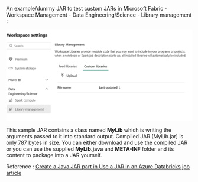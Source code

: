 An example/dummy JAR to test custom JARs in Microsoft Fabric - Workspace Management - Data Engineering/Science - Library management : 

![image](images/FabricDEDSLibraryMgmtCustomLibrary.png)



This sample JAR contains a class named **MyLib** which is writing the arguments passed to it into standard output. Compiled JAR (MyLib.jar) is only 787 bytes in size. You can either download and use the compiled JAR or you can use the supplied **MyLib.java** and **META-INF** folder and its content to package into a JAR yourself. 

Reference : [Create a Java JAR part in Use a JAR in an Azure Databricks job article](https://learn.microsoft.com/en-us/azure/databricks/workflows/jobs/how-to/use-jars-in-workflows#create-a-java-jar)
